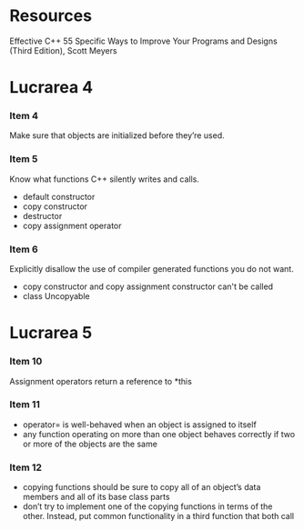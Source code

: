 # Resources
Effective C++ 55 Specific Ways to Improve Your Programs and Designs  (Third Edition), Scott Meyers

# Lucrarea 4
### Item 4
Make sure that objects are initialized before they’re used.
### Item 5 
Know what functions C++ silently writes and calls.
* default constructor
* copy constructor
* destructor
* copy assignment operator
### Item 6
Explicitly disallow the use of compiler generated functions you do not want.
* copy constructor and copy assignment constructor can't be called
* class Uncopyable

# Lucrarea 5
### Item 10
Assignment operators return a reference to *this
### Item 11 
* operator= is well-behaved when an object is assigned to itself
* any function operating on more than one object behaves correctly if two or more of the objects are the same
### Item 12
* copying functions should be sure to copy all of an object’s data members and all of its base class parts
* don’t try to implement one of the copying functions in terms of the other. Instead, put common functionality in a third function that both call
